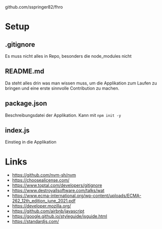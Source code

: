 github.com/sspringer82/fhro

# Setup

## .gitignore
Es muss nicht alles in Repo, besonders die node_modules nicht

## README.md
Da steht alles drin was man wissen muss, um die Applikation zum Laufen zu bringen und eine erste sinnvolle Contribution zu machen.

## package.json
Beschreibungsdatei der Applikation. Kann mit `npm init -y`

## index.js
Einstieg in die Applikation

# Links
* https://github.com/nvm-sh/nvm
* https://choosealicense.com/ 
* https://www.toptal.com/developers/gitignore
* https://www.destroyallsoftware.com/talks/wat
* https://www.ecma-international.org/wp-content/uploads/ECMA-262_12th_edition_june_2021.pdf
* https://developer.mozilla.org/
* https://github.com/airbnb/javascript
* https://google.github.io/styleguide/jsguide.html
* https://standardjs.com/